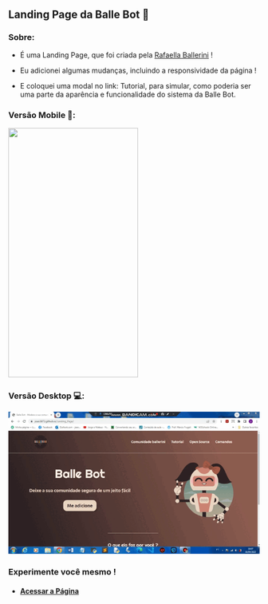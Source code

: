 ## Landing Page da Balle Bot 🤖

### Sobre:

* É uma Landing Page, que foi criada pela <a href="" target="_blank">Rafaella Ballerini</a> !

* Eu adicionei algumas mudanças, incluindo a responsividade da página !

* E coloquei uma modal no link: Tutorial, para simular, como poderia ser uma parte da aparência e funcionalidade do sistema da Balle Bot.

### Versão Mobile 📱:

<img src="imagens/Mobile.gif" height="500px" width="260px" />

### Versão Desktop 💻:

<img src="imagens/Desktop.gif" />

### Experimente você mesmo !

* #### <a href="https://joao3872.github.io/Landing_Page/" target="_blank">Acessar a Página</a>
